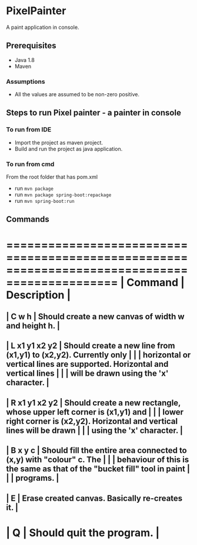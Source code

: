 # PixelPainter
A paint application in console.


## Prerequisites
 - Java 1.8
 - Maven

### Assumptions
- All the values are assumed to be non-zero positive.

## Steps to run Pixel painter - a painter in console
### To run from IDE
- Import the project as maven project.
- Build and run the project as java application.

### To run from cmd
From the root folder that has pom.xml
- run `mvn package`
- run `mvn package spring-boot:repackage`
- run `mvn spring-boot:run`

## Commands 

==============================================================================================
| Command        | Description                                                               |
==============================================================================================
| C w h         | Should create a new canvas of width w and height h.                        |
----------------------------------------------------------------------------------------------
| L x1 y1 x2 y2 | Should create a new line from (x1,y1) to (x2,y2). Currently only           |
|               | horizontal or vertical lines are supported. Horizontal and vertical lines  |
|               | will be drawn using the 'x' character.                                     |
----------------------------------------------------------------------------------------------
| R x1 y1 x2 y2 | Should create a new rectangle, whose upper left corner is (x1,y1) and      |
|               | lower right corner is (x2,y2). Horizontal and vertical lines will be drawn |
|               | using the 'x' character.                                                   |
----------------------------------------------------------------------------------------------
| B x y c       | Should fill the entire area connected to (x,y) with "colour" c. The        |
|               | behaviour of this is the same as that of the "bucket fill" tool in paint   |
|               | programs.                                                                  |
----------------------------------------------------------------------------------------------
| E             | Erase created canvas. Basically re-creates it.                             |
----------------------------------------------------------------------------------------------
| Q             | Should quit the program.                                                   |
==============================================================================================

